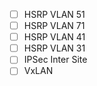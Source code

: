 - [ ] HSRP VLAN 51
- [ ] HSRP VLAN 71
- [ ] HSRP VLAN 41
- [ ] HSRP VLAN 31
- [ ] IPSec Inter Site
- [ ] VxLAN